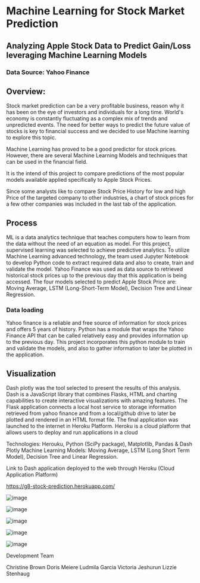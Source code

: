 # Machine Learning for Stock Market Prediction

## Analyzing Apple Stock Data to Predict Gain/Loss leveraging Machine Learning Models
### Data Source: Yahoo Finance

## Overview:

Stock market prediction can be a very profitable business, reason why it has been on the eye of investors and individuals for a long time. World's economy is constantly fluctuating as a complex mix of trends and unpredicted events. The need for better ways to predict the future value of stocks is key to financial success and we decided to use Machine learning to explore this topic.

Machine Learning has proved to be a good predictor for stock prices. However, there are several Machine Learning Models and techniques that can be used in the financial field. 

It is the intend of this project to compare predictions of the most popular models available applied specifically to Apple Stock Prices.

Since some analysts like to compare Stock Price History for low and high Price of the targeted company to other industries, a chart of stock prices for a few other companies was included in the last tab of the application.

## Process
ML is a data analytics technique that teaches computers how to learn from the data without the need of an equation as model. For this project, supervised learning was selected to achieve predictive analytics. 
To utilize Machine Learning advanced technology, the team used Jupyter Notebook to develop Python code to extract required data and also to create, train and validate the model.
Yahoo Finance was used as data source to retrieved historical stock prices up to the previous day that this application is being accessed.
The four models selected to predict Apple Stock Price are: Moving Average, LSTM (Long-Short-Term Model), Decision Tree and Linear Regression. 


### Data loading 
Yahoo finance is a reliable and free source of information for stock prices and offers 5 years of history. Python has a module that wraps the Yahoo Finance API that can be called relatively easy and provides information up to the previous day. This project incorporates this python module to train and validate the models, and also to gather information to later be plotted in the application.

## Visualization

Dash plotly was the tool selected to present the results of this analysis. Dash is a JavaScript library that combines Flasks, HTML and charting capabilities to create interactive visualizations with amazing features. The Flask application connects a local host service to storage information retrieved from yahoo finance and from a local/github drive to later be plotted and rendered in an HTML format file. The final application was launched to the internet in Heroku Platform. Heroku is a cloud platform that allows users to deploy and run applications in a cloud

Technologies: Herouku, Python (SciPy package), Matplotlib, Pandas & Dash Plotly Machine Learning Models: Moving Average, LSTM (Long Short Term Model), Decision Tree and Linear Regression.

Link to Dash application deployed to the web through Heroku (Cloud Application Platform)

https://g8-stock-prediction.herokuapp.com/


![image](https://user-images.githubusercontent.com/70984918/119550630-4361f200-bd5e-11eb-8834-31773ce13087.png)

![image](https://user-images.githubusercontent.com/70984918/119550658-478e0f80-bd5e-11eb-88bb-81e929d78e3c.png)

![image](https://user-images.githubusercontent.com/70984918/119550671-4bba2d00-bd5e-11eb-878e-34a6bd1e1890.png)

![image](https://user-images.githubusercontent.com/70984918/119550682-4eb51d80-bd5e-11eb-9561-22dd8988d034.png)

![image](https://user-images.githubusercontent.com/70984918/119550693-51177780-bd5e-11eb-9805-37bda73a4af4.png)

Development Team

Christine Brown
Doris Meiere
Ludmila Garcia
Victoria Jeshurun
Lizzie Stenhaug
